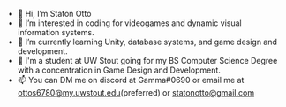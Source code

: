 - 👋 Hi, I’m Staton Otto
- 👀 I’m interested in coding for videogames and dynamic visual information systems.
- 🌱 I’m currently learning Unity, database systems, and game design and development.
- 💞️ I'm a student at UW Stout going for my BS Computer Science Degree with a concentration in Game Design and Development.
- 📫 You can DM me on discord at Gamma#0690 or email me at ottos6780@my.uwstout.edu(preferred) or statonotto@gmail.com

<!---
GammaVolantis/GammaVolantis is a ✨ special ✨ repository because its `README.md` (this file) appears on your GitHub profile.
You can click the Preview link to take a look at your changes.
--->
